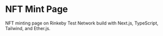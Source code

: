 # NFT Mint Page

NFT minting page on Rinkeby Test Network build with Next.js, TypeScript, Tailwind, and Ether.js.
